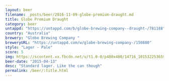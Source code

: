 ```yaml
---
layout: beer
filename: _posts/beer/2016-11-09-globe-premium-draught.md
title: Globe Premium Draught
category: beer
untappd: "https://untappd.com/b/globe-brewing-company--draught-/781188"
country: "Australia"
brewery: "Globe Brewing Company "
breweryURL: "https://untappd.com/w/globe-brewing-company-/150880"
style: "Lager - Pale"
score: 5
img: https://scontent.xx.fbcdn.net/v/t1.0-0/p480x480/14716_10153225365973745_9134185236353368363_n.jpg?oh=e4a2816b90c7f5adca7ac2c9ca202e81&oe=59447AE7
beer-date: "2015-04-13"
desc: "Standard lager. Like the can though"
permalink: /beer/:title.html
---
```

